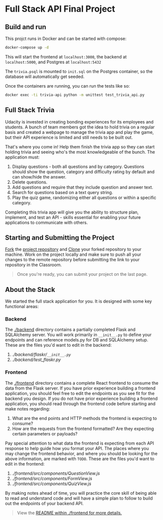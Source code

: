 # Full Stack API Final Project

## Build and run

This projct runs in Docker and can be started with compose:
```bash
docker-compose up -d
```
This will start the frontend at `localhost:3000`, the backend at 
`localhost:5000`, and Postgres at `localhost:5432`

The `trivia.psql` is mounted to `init.sql` on the Postgres container, so 
the database will automatically get seeded.

Once the containers are running, you can run the tests like so:
```bash
docker exec -ti trivia-api python -m unittest test_trivia_api.py
```

## Full Stack Trivia

Udacity is invested in creating bonding experiences for its employees and
students. A bunch of team members got the idea to hold trivia on a regular
basis and created a webpage to manage the trivia app and play the game, but
their API experience is limited and still needs to be built out.

That's where you come in! Help them finish the trivia app so they can start
holding trivia and seeing who's the most knowledgeable of the bunch. The
application must:

1. Display questions - both all questions and by category. Questions should
   show the question, category and difficulty rating by default and can
   show/hide the answer.
2. Delete questions.
3. Add questions and require that they include question and answer text.
4. Search for questions based on a text query string.
5. Play the quiz game, randomizing either all questions or within a specific
   category.

Completing this trivia app will give you the ability to structure plan,
implement, and test an API - skills essential for enabling your future
applications to communicate with others.

## Starting and Submitting the Project

[Fork](https://help.github.com/en/articles/fork-a-repo)
the [project repository](https://github.com/udacity/FSND/blob/master/projects/02_trivia_api/starter)
and [Clone](https://help.github.com/en/articles/cloning-a-repository) your
forked repository to your machine. Work on the project locally and make sure to
push all your changes to the remote repository before submitting the link to
your repository in the Classroom.
> Once you're ready, you can submit your project on the last page.

## About the Stack

We started the full stack application for you. It is designed with some key
functional areas:

### Backend

The [./backend](https://github.com/udacity/FSND/blob/master/projects/02_trivia_api/starter/backend/README.md)
directory contains a partially completed Flask and SQLAlchemy server. You will
work primarily in `__init__.py` to define your endpoints and can reference
models.py for DB and SQLAlchemy setup. These are the files you'd want to edit
in the backend:

1. *./backend/flaskr/`__init__.py`*
2. *./backend/test_flaskr.py*

### Frontend

The [./frontend](https://github.com/udacity/FSND/blob/master/projects/02_trivia_api/starter/frontend/README.md)
directory contains a complete React frontend to consume the data from the Flask
server. If you have prior experience building a frontend application, you
should feel free to edit the endpoints as you see fit for the backend you
design. If you do not have prior experience building a frontend application,
you should read through the frontend code before starting and make notes
regarding:

1. What are the end points and HTTP methods the frontend is expecting to
   consume?
2. How are the requests from the frontend formatted? Are they expecting certain
   parameters or payloads?

Pay special attention to what data the frontend is expecting from each API
response to help guide how you format your API. The places where you may change
the frontend behavior, and where you should be looking for the above
information, are marked with `TODO`. These are the files you'd want to edit in
the frontend:

1. *./frontend/src/components/QuestionView.js*
2. *./frontend/src/components/FormView.js*
3. *./frontend/src/components/QuizView.js*

By making notes ahead of time, you will practice the core skill of being able
to read and understand code and will have a simple plan to follow to build out
the endpoints of your backend API.



> View the [README within ./frontend for more details.](./frontend/README.md)
